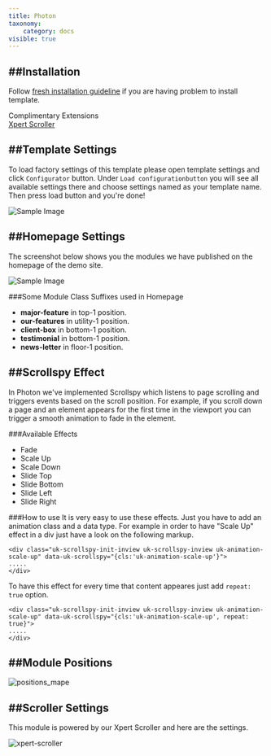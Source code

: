 ```yaml
---
title: Photon
taxonomy:
    category: docs
visible: true
---
```


##Installation
----------
Follow [fresh installation guideline](http://www.themexpert.com/docs/expose/basics/installation) if you are having problem to install template.


<div class="row">
	<div class="col-md-12">
		<div class="panel panel-primary">
  <!-- Default panel contents -->
  <div class="panel-heading">Complimentary Extensions</div>

  <!-- List group -->
  <div class="list-group">
    <div><a class="list-group-item" href="http://www.themexpert.com/joomla-extensions/xpert-scroller">Xpert Scroller</a></div>
    
  </div>
</div>
	</div>
</div>

##Template Settings
----------
To load factory settings of this template please open template settings and click `Configurator` button. Under `Load configurationbutton` you will see all available settings there and choose settings named as your template name. Then press load button and you're done!

![Sample Image](load-configuration.png)

##Homepage Settings
----------
The screenshot below shows you the modules we have published on the homepage of the demo site.

![Sample Image](home.jpg)

###Some Module Class Suffixes used in Homepage
- **major-feature** in top-1 position.
- **our-features** in utility-1 position.
- **client-box** in bottom-1 position.
- **testimonial** in bottom-1 position.
- **news-letter** in floor-1 position.

##Scrollspy Effect
----------
In Photon we've implemented Scrollspy which listens to page scrolling and triggers events based on the scroll position. For example, if you scroll down a page and an element appears for the first time in the viewport you can trigger a smooth animation to fade in the element.

###Available Effects
- Fade
- Scale Up
- Scale Down
- Slide Top
- Slide Bottom
- Slide Left
- Slide Right

###How to use
It is very easy to use these effects. Just you have to add an animation class and a data type. For example in order to have "Scale Up" effect in a div just have a look on the following markup.

```
<div class="uk-scrollspy-init-inview uk-scrollspy-inview uk-animation-scale-up" data-uk-scrollspy="{cls:'uk-animation-scale-up'}">
.....
</div>
```

To have this effect for every time that content appeares just add ```repeat: true``` option.

```
<div class="uk-scrollspy-init-inview uk-scrollspy-inview uk-animation-scale-up" data-uk-scrollspy="{cls:'uk-animation-scale-up', repeat: true}">
.....
</div>
```

##Module Positions
----------


![positions_mape](positions_map.jpg)

##Scroller Settings
----------
This module is powered by our Xpert Scroller and here are the settings.

![xpert-scroller](xpert-scroller.png)

